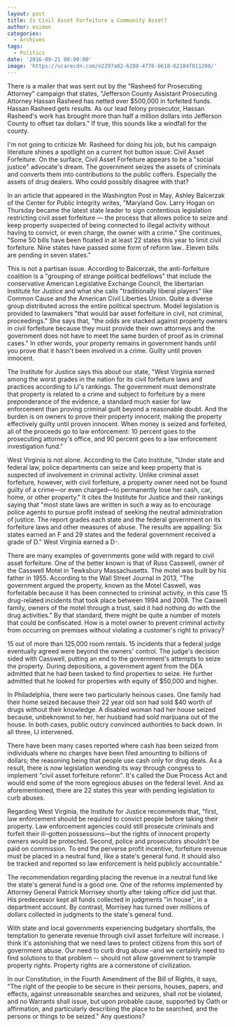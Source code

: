 ```yaml
---
layout: post
title: Is Civil Asset Forfeiture a Community Asset?
author: esimon
categories:
  - Archives
tags:
  - Politics
date: '2016-09-21 00:00:00'
image: 'https://ucarecdn.com/e2297a02-6288-4776-b618-62184f811200/'
---
```

There is a mailer that was sent out by the "Rasheed for Prosecuting Attorney" campaign that states, "Jefferson County Assistant Prosecuting Attorney Hassan Rasheed has netted over $500,000 in forfeited funds. Hassan Rasheed gets results. As our lead felony prosecutor, Hassan Rasheed's work has brought more than half a million dollars into Jefferson County to offset tax dollars." If true, this sounds like a windfall for the county. 

I'm not going to criticize Mr. Rasheed for doing his job, but his campaign literature shines a spotlight on a current hot button issue: Civil Asset Forfeiture. On the surface, Civil Asset Forfeiture appears to be a "social justice" advocate's dream. The government seizes the assets of criminals and converts them into contributions to the public coffers. Especially the assets of drug dealers. Who could possibly disagree with that?

In an article that appeared in the Washington Post in May, Ashley Balcerzak of the Center for Public Integrity writes, "Maryland Gov. Larry Hogan on Thursday became the latest state leader to sign contentious legislation restricting civil asset forfeiture — the process that allows police to seize and keep property suspected of being connected to illegal activity without having to convict, or even charge, the owner with a crime." She continues, "Some 50 bills have been floated in at least 22 states this year to limit civil forfeiture. Nine states have passed some form of reform law…Eleven bills are pending in seven states."

This is not a partisan issue. According to Balcerzak, the anti-forfeiture coalition is a "grouping of strange political bedfellows" that include the conservative American Legislative Exchange Council, the libertarian Institute for Justice and what she calls "traditionally liberal players" like Common Cause and the American Civil Liberties Union. Quite a diverse group distributed across the entire political spectrum. Model legislation is provided to lawmakers "that would bar asset forfeiture in civil, not criminal, proceedings." She says that, "the odds are stacked against property owners in civil forfeiture because they must provide their own attorneys and the government does not have to meet the same burden of proof as in criminal cases." In other words, your property remains in government hands until you prove that it hasn't been involved in a crime. Guilty until proven innocent. 

The Institute for Justice says this about our state, "West Virginia earned among the worst grades in the nation for its civil forfeiture laws and practices according to IJ's rankings. The government must demonstrate that property is related to a crime and subject to forfeiture by a mere preponderance of the evidence, a standard much easier for law enforcement than proving criminal guilt beyond a reasonable doubt. And the burden is on owners to prove their property innocent, making the property effectively guilty until proven innocent. When money is seized and forfeited, all of the proceeds go to law enforcement: 10 percent goes to the prosecuting attorney's office, and 90 percent goes to a law enforcement investigation fund."

West Virginia is not alone. According to the Cato Institute, "Under state and federal law, police departments can seize and keep property that is suspected of involvement in criminal activity. Unlike criminal asset forfeiture, however, with civil forfeiture, a property owner need not be found guilty of a crime—or even charged—to permanently lose her cash, car, home, or other property." It cites the Institute for Justice and their rankings saying that "most state laws are written in such a way as to encourage police agents to pursue profit instead of seeking the neutral administration of justice. The report grades each state and the federal government on its forfeiture laws and other measures of abuse. The results are appalling: Six states earned an F and 29 states and the federal government received a grade of D." West Virginia earned a D-. 

There are many examples of governments gone wild with regard to civil asset forfeiture. One of the better known is that of Russ Casswell, owner of the Casswell Motel in Tewksbury Massachusetts. The motel was built by his father in 1955. According to the Wall Street Journal in 2013, "The government argued the property, known as the Motel Caswell, was forfeitable because it has been connected to criminal activity, in this case 15 drug-related incidents that took place between 1994 and 2008. The Caswell family, owners of the motel through a trust, said it had nothing do with the drug activities." By that standard, there might be quite a number of motels that could be confiscated. How is a motel owner to prevent criminal activity from occurring on premises without violating a customer's right to privacy? 

15 out of more than 125,000 room rentals. 15 incidents that a federal judge eventually agreed were beyond the owners' control. The judge's decision sided with Casswell, putting an end to the government's attempts to seize the property. During depositions, a government agent from the DEA admitted that he had been tasked to find properties to seize. He further admitted that he looked for properties with equity of $50,000 and higher. 

In Philadelphia, there were two particularly heinous cases. One family had their home seized because their 22 year old son had sold $40 worth of drugs without their knowledge. A disabled woman had her house seized because, unbeknownst to her, her husband had sold marijuana out of the house. In both cases, public outcry convinced authorities to back down. In all three, IJ intervened. 

There have been many cases reported where cash has been seized from individuals where no charges have been filed amounting to billions of dollars; the reasoning being that people use cash only for drug deals. As a result, there is now legislation wending its way through congress to implement "civil asset forfeiture reform". It's called the Due Process Act and would end some of the more egregious abuses on the federal level. And as aforementioned, there are 22 states this year with pending legislation to curb abuses. 

Regarding West Virginia, the Institute for Justice recommends that, "first, law enforcement should be required to convict people before taking their property. Law enforcement agencies could still prosecute criminals and forfeit their ill-gotten possessions—but the rights of innocent property owners would be protected. Second, police and prosecutors shouldn't be paid on commission. To end the perverse profit incentive, forfeiture revenue must be placed in a neutral fund, like a state's general fund. It should also be tracked and reported so law enforcement is held publicly accountable."

The recommendation regarding placing the revenue in a neutral fund like the state's general fund is a good one. One of the reforms implemented by Attorney General Patrick Morrisey shortly after taking office did just that. His predecessor kept all funds collected in judgments "in house", in a department account. By contrast, Morrisey has turned over millions of dollars collected in judgments to the state's general fund. 

With state and local governments experiencing budgetary shortfalls, the temptation to generate revenue through civil asset forfeiture will increase. I think it's astonishing that we need laws to protect citizens from this sort of government abuse. Our need to curb drug abuse –and we certainly need to find solutions to that problem -- should not allow government to trample property rights. Property rights are a cornerstone of civilization. 

In our Constitution, in the Fourth Amendment of the Bill of Rights, it says, "The right of the people to be secure in their persons, houses, papers, and effects, against unreasonable searches and seizures, shall not be violated, and no Warrants shall issue, but upon probable cause, supported by Oath or affirmation, and particularly describing the place to be searched, and the persons or things to be seized." Any questions?

